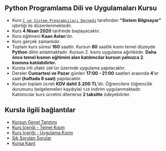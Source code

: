 ## Python Programlama Dili ve Uygulamaları Kursu

+ Kurs [`C ve Sistem Programcıları Derneği`](http://www.csystem.org/) tarafından __"Sistem Bilgisayar"__ işbirliği ile düzenlenmektedir.
+ Kurs __4 Nisan 2020__ tarihinde başlayacaktır.
+ Kurs eğitmeni __Kaan Aslan__'dır.
+ Kurs gerçek zamanlıdır.
+ Toplam kurs süresi __160__ saattir. Kursun __80__ saatlik kısmı temel düzeyde __Python__ dilini anlatmaktadır. Kursun 2. kısmı uygulama ağırlıklıdır. __Daha önce temel kısmın eğitimini alan katılımcılar kursun yalnızca 2. kısmına katılabilirler.__
+ Kursta irili ufaklı `100`'ün üzerinde uygulama yapılacaktır.
+ Dersler __Cumartesi ve Pazar__ günleri __17:00 - 21:00__ saatleri arasında __4__'er saat __(haftada 8 saat)__ yapılacaktır. 
+ Kursun toplam ücreti __KDV dahil 3.200 TL__‘dir. Öğrencilere (öğrencilik durumunu belgelemeleri kaydıyla) `%10` indirim uygulanmaktadır. Katılımcılar kurs ücretini dilerlerse __2 taksitte__ ödeyebilirler.

## Kursla ilgili bağlantılar
+ [Kursun Genel Tanıtımı](https://github.com/CSD-1993/Python_Programlama_Dili_ve_Uygulamalari/blob/master/_kurs_tanitimi.md
)
+ [Kurs İçeriği - Temel Kısım](https://github.com/CSD-1993/Pyton_Programlama_Dili_ve_Uygulamalari/blob/master/kurs_icerigi_temel_kisim.md)
+ [Kurs İçeriği - Uygulama Kısmı](https://github.com/CSD-1993/Pyton_Programlama_Dili_ve_Uygulamalari/edit/master/kurs_icerigi_uygulama.md)
+ [Sık Sorulan Sorular](https://github.com/CSD-1993/Pyton_Programlama_Dili_ve_Uygulamalari/blob/master/sss.md)
+ [Kursa Kayıt](https://zoom.us/meeting/register/tZIucuCrqj8jKyo4n39H3ZTovcT8it26eA)

